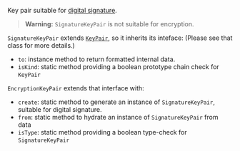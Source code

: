 Key pair suitable for [digital signature]().

> **Warning:** `SignatureKeyPair` is not suitable for encryption.

`SignatureKeyPair` extends [`KeyPair`](), so it inherits its inteface: (Please see that class for more details.)
- `to`: instance method to return formatted internal data.
- `isKind`: static method providing a boolean prototype chain check for `KeyPair`

`EncryptionKeyPair` extends that interface with:
- `create`: static method to generate an instance of `SignatureKeyPair`, suitable for digital signature.
- `from`: static method to hydrate an instance of `SignatureKeyPair` from data
- `isType`: static method providing a boolean type-check for `SignatureKeyPair`
